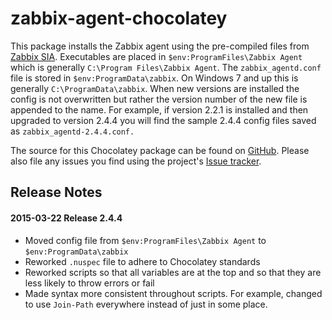 # zabbix-agent-chocolatey
This package installs the Zabbix agent using the pre-compiled files from [Zabbix SIA](zabbix.com).
Executables are placed in `$env:ProgramFiles\Zabbix Agent` which is generally
`C:\Program Files\Zabbix Agent`. The `zabbix_agentd.conf` file is stored in `$env:ProgramData\zabbix`.
On Windows 7 and up this is generally `C:\ProgramData\zabbix`. When new versions are installed the config
is not overwritten but rather the version number of the new file is appended to the name. For example,
if version 2.2.1 is installed and then upgraded to version 2.4.4 you will find the sample 2.4.4 config
files saved as `zabbix_agentd-2.4.4.conf.`

The source for this Chocolatey package can be found on [GitHub](https://github.com/genebean/zabbix-agent-chocolatey).
Please also file any issues you find using the project's [Issue tracker](https://github.com/genebean/zabbix-agent-chocolatey/issues).


## Release Notes

#### 2015-03-22 Release 2.4.4
* Moved config file from `$env:ProgramFiles\Zabbix Agent` to `$env:ProgramData\zabbix`
* Reworked `.nuspec` file to adhere to Chocolatey standards
* Reworked scripts so that all variables are at the top and so that they are less likely to throw
  errors or fail
* Made syntax more consistent throughout scripts. For example, changed to use `Join-Path` everywhere
  instead of just in some place.
